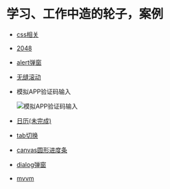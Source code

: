 # 学习、工作中造的轮子，案例
  - [css相关](https://codepen.io/nikoohp/pens/public)
  - [2048](https://nikoohp.github.io/demos/2048/index.html)
  - [alert弹窗](https://nikoohp.github.io/demos/alert/index.html)
  - [无缝滚动](https://nikoohp.github.io/demos/marquee/index.html)
  - 模拟APP验证码输入

    ![模拟APP验证码输入][github]

    [github]: https://nikoohp.github.io/images/APP-sms-code-input.png "模拟APP验证码输入"
  - [日历(未完成)](https://nikoohp.github.io/demos/calendar/calendar.html)
  - [tab切换](https://nikoohp.github.io/demos/tab/index.html)
  - [canvas圆形进度条](https://nikoohp.github.io/demos/canvasLoading/index.html)
  - [dialog弹窗](https://nikoohp.github.io/demos/dialog/index.html)
  - [mvvm](https://github.com/nikoohp/fe-study-demo/blob/master/mvvm/mvvm.js)
